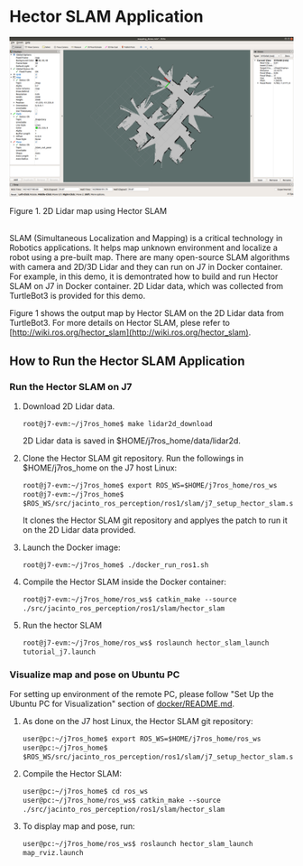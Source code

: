 Hector SLAM Application
========================

![](docs/hector_2d_map_rviz.png)
<figcaption> Figure 1. 2D Lidar map using Hector SLAM </figcaption>
<br />

SLAM (Simultaneous Localization and Mapping) is a critical technology in Robotics applications. It helps map unknown environment and localize a robot using a pre-built map. There are many open-source SLAM algorithms with camera and 2D/3D Lidar and they can run on J7 in Docker container. For example, in this demo, it is demontrated how to build and run Hector SLAM on J7 in Docker container. 2D Lidar data, which was collected from TurtleBot3 is provided for this demo.

Figure 1 shows the output map by Hector SLAM on the 2D Lidar data from TurtleBot3. For more details on Hector SLAM, plese refer to [http://wiki.ros.org/hector_slam](http://wiki.ros.org/hector_slam).

## How to Run the Hector SLAM Application

### Run the Hector SLAM on J7

1. Download 2D Lidar data.
    ```
    root@j7-evm:~/j7ros_home$ make lidar2d_download
    ```
    2D Lidar data is saved in $HOME/j7ros_home/data/lidar2d.

2. Clone the Hector SLAM git repository. Run the followings in $HOME/j7ros_home on the J7 host Linux:
    ```
    root@j7-evm:~/j7ros_home$ export ROS_WS=$HOME/j7ros_home/ros_ws
    root@j7-evm:~/j7ros_home$ $ROS_WS/src/jacinto_ros_perception/ros1/slam/j7_setup_hector_slam.sh
    ```
    It clones the Hector SLAM git repository and applyes the patch to run it on the 2D Lidar data provided.

3. Launch the Docker image:
    ```
    root@j7-evm:~/j7ros_home$ ./docker_run_ros1.sh
    ```

4. Compile the Hector SLAM inside the Docker container:
    ```
    root@j7-evm:~/j7ros_home/ros_ws$ catkin_make --source ./src/jacinto_ros_perception/ros1/slam/hector_slam
    ```

5. Run the hector SLAM
    ```
    root@j7-evm:~/j7ros_home/ros_ws$ roslaunch hector_slam_launch tutorial_j7.launch
    ```

### Visualize map and pose on Ubuntu PC

For setting up environment of the remote PC, please follow "Set Up the Ubuntu PC for Visualization" section of [docker/README.md](../../docker/README.md).

1. As done on the J7 host Linux, the Hector SLAM git repository:
    ```
    user@pc:~/j7ros_home$ export ROS_WS=$HOME/j7ros_home/ros_ws
    user@pc:~/j7ros_home$ $ROS_WS/src/jacinto_ros_perception/ros1/slam/j7_setup_hector_slam.sh
    ```

2. Compile the Hector SLAM:
    ```
    user@pc:~/j7ros_home$ cd ros_ws
    user@pc:~/j7ros_home/ros_ws$ catkin_make --source ./src/jacinto_ros_perception/ros1/slam/hector_slam
    ```

3. To display map and pose, run:
    ```
    user@pc:~/j7ros_home/ros_ws$ roslaunch hector_slam_launch map_rviz.launch
    ```


